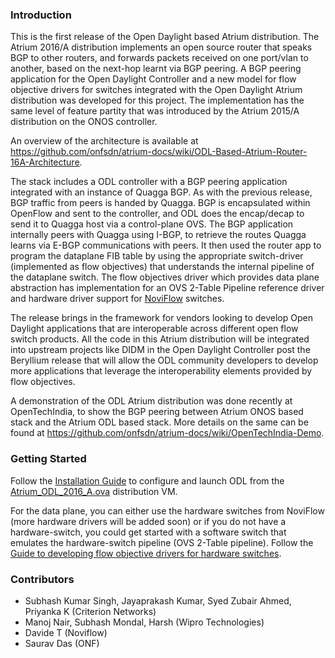 ### Introduction

This is the first release of the Open Daylight based Atrium distribution. The Atrium 2016/A distribution implements an open source router that speaks BGP to other routers, and forwards packets received on one port/vlan to another, based on the next-hop learnt via BGP peering. A BGP peering application for the Open Daylight Controller and a new model for flow objective drivers for switches integrated with the Open Daylight Atrium distribution was developed for this project. The implementation has the same level of feature partity that was introduced by the Atrium 2015/A distribution on the ONOS controller.

An overview of the architecture is available at https://github.com/onfsdn/atrium-docs/wiki/ODL-Based-Atrium-Router-16A-Architecture. 

The stack includes a ODL controller with a BGP peering application integrated with an instance of Quagga BGP. As with the previous release, BGP traffic from peers is handed by Quagga. BGP is encapsulated within OpenFlow and sent to the controller, and ODL does the encap/decap to send it to Quagga host via a control-plane OVS. The BGP application internally peers with Quagga using I-BGP, to retrieve the routes Quagga learns via E-BGP communications with peers. It then used the router app to program the dataplane FIB table by using the appropriate switch-driver (implemented as flow objectives) that understands the internal pipeline of the dataplane switch. The flow objectives driver which provides data plane abstraction has implementation for an OVS 2-Table Pipeline reference driver and hardware driver support for [NoviFlow](http://noviflow.com/products/noviswitch/) switches.

The release brings in the framework for vendors looking to develop Open Daylight applications that are interoperable across different open flow switch products. All the code in this Atrium distribution will be integrated into upstream projects like DIDM in the Open Daylight Controller post the Beryllium release that will allow the ODL community developers to develop more applications that leverage the interoperability elements provided by flow objectives.

A demonstration of the ODL Atrium distribution was done recently at OpenTechIndia, to show the BGP peering between Atrium ONOS based stack and the Atrium ODL based stack. More details on the same can be found at https://github.com/onfsdn/atrium-docs/wiki/OpenTechIndia-Demo.

### Getting Started

Follow the [Installation Guide](https://github.com/onfsdn/atrium-docs/wiki/Installation-Guide-ODL-Based-Router-16A) to configure and launch ODL from the [Atrium_ODL_2016_A.ova](https://github.com/onfsdn/atrium-docs/wiki) distribution VM.

For the data plane, you can either use the hardware switches from NoviFlow (more hardware drivers will be added soon) or if you do not have a hardware-switch, you could get started with a software switch that emulates the hardware-switch pipeline (OVS 2-Table pipeline). Follow the [Guide to developing flow objective drivers for hardware switches](https://github.com/onfsdn/atrium-docs/wiki/Driver-Development-ODL-Based-Router-16A).

### Contributors
* Subhash Kumar Singh, Jayaprakash Kumar, Syed Zubair Ahmed, Priyanka K (Criterion Networks)
* Manoj Nair, Subhash Mondal, Harsh (Wipro Technologies)
* Davide T (Noviflow)
* Saurav Das (ONF)
